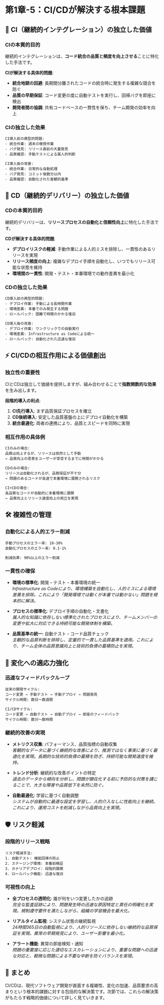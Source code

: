 # 第1章-5：CI/CDが解決する根本課題

## 🔄 CI（継続的インテグレーション）の独立した価値

### CIの本質的目的
継続的インテグレーションは、**コード統合の品質と頻度を向上させる**ことに特化した手法です。

**CIが解決する具体的問題**:
- **統合地獄の回避**: 長期間分離されたコードの統合時に発生する複雑な競合を防ぐ
- **品質の早期保証**: コード変更の度に自動テストを実行し、回帰バグを即座に検出
- **開発者間の協調**: 共有コードベースの一貫性を保ち、チーム開発の効率を向上

### CIの独立した効果
```
CI導入前の典型的問題:
- 統合作業: 週末の徹夜作業
- バグ発見: リリース直前の大量発見
- 品質確認: 手動テストによる属人的判断

CI導入後の改善:
- 統合作業: 日常的な自動処理
- バグ発見: コミット後数分以内
- 品質確認: 自動化された客観的基準
```

## 🚀 CD（継続的デリバリー）の独立した価値

### CDの本質的目的
継続的デリバリーは、**リリースプロセスの自動化と信頼性向上**に特化した手法です。

**CDが解決する具体的問題**:
- **デプロイリスクの軽減**: 手動作業による人的ミスを排除し、一貫性のあるリリースを実現
- **リリース頻度の向上**: 複雑なデプロイ手順を自動化し、いつでもリリース可能な状態を維持
- **環境間の一貫性**: 開発・テスト・本番環境での動作差異を最小化

### CDの独立した効果
```
CD導入前の典型的問題:
- デプロイ作業: 手動による長時間作業
- 環境差異: 本番でのみ発生する問題
- ロールバック: 困難で時間のかかる復旧

CD導入後の改善:
- デプロイ作業: ワンクリックでの自動実行
- 環境差異: Infrastructure as Codeによる統一
- ロールバック: 自動化された迅速な復旧
```

## ⚡ CI/CDの相互作用による価値創出

### 独立性の重要性
CIとCDは独立して価値を提供しますが、組み合わせることで**指数関数的な効果**を生み出します。

**段階的導入の利点**:
1. **CI先行導入**: まず品質保証プロセスを確立
2. **CD後続導入**: 安定した品質基盤の上にデプロイ自動化を構築
3. **統合最適化**: 両者の連携により、品質とスピードを同時に実現

### 相互作用の具体例
```
CIのみの場合:
品質は向上するが、リリースは依然として手動
→ 品質向上の恩恵をユーザーが享受するまでに時間がかかる

CDのみの場合:
リリースは自動化されるが、品質保証が不十分
→ 問題のあるコードが高速で本番環境に展開されるリスク

CI+CDの場合:
高品質なコードが自動的に本番環境に展開
→ 品質向上とリリース速度向上の両立を実現
```

## 🛠️ 複雑性の管理

### 自動化による人的エラー削減
```
手動プロセスのエラー率: 10-30%
自動化プロセスのエラー率: 0.1-1%

削減効果: 90%以上のエラー削減
```

### 一貫性の確保
- **環境の標準化**: 開発・テスト・本番環境の統一  
  *Infrastructure as Codeにより、環境構築を自動化し、人的ミスによる環境差異を排除。これにより「開発環境では動くが本番では動かない」問題を根本的に解決。*

- **プロセスの標準化**: デプロイ手順の自動化・文書化  
  *属人的な知識に依存しない標準化されたプロセスにより、チームメンバーの変更や拡大に対応できる持続可能な開発体制を構築。*

- **品質基準の統一**: 自動テスト・コード品質チェック  
  *主観的な品質判断を排除し、定量的で一貫した品質基準を適用。これにより、チーム全体の品質意識向上と技術的負債の蓄積防止を実現。*

## 🔄 変化への適応力強化

### 迅速なフィードバックループ
```
従来の開発サイクル:
コード変更 → 手動テスト → 手動デプロイ → 問題発見
サイクル時間: 数日〜数週間

CI/CDサイクル:
コード変更 → 自動テスト → 自動デプロイ → 即座のフィードバック
サイクル時間: 数分〜数時間
```

### 継続的改善の実現
- **メトリクス収集**: パフォーマンス、品質指標の自動収集  
  *客観的なデータに基づく継続的な改善により、推測ではなく事実に基づく最適化を実現。長期的な技術的負債の蓄積を防ぎ、持続可能な開発速度を維持。*

- **トレンド分析**: 継続的な改善ポイントの特定  
  *過去のデータから傾向を分析し、問題が顕在化する前に予防的な対策を講じることで、大きな障害や品質低下を未然に防ぐ。*

- **自動最適化**: 学習に基づく自動調整  
  *システムが自動的に最適な設定を学習し、人的介入なしに性能向上を継続。これにより、運用コストを削減しながら品質向上を実現。*

## 🛡️ リスク軽減

### 段階的リリース戦略
```
リスク軽減手法:
1. 自動テスト: 機能回帰の防止
2. ステージング環境: 本番前検証
3. カナリアデプロイ: 段階的展開
4. ロールバック機能: 迅速な復旧
```

### 可視性の向上
- **全プロセスの透明化**: 誰が何をいつ変更したかの追跡  
  *完全な監査証跡により、問題発生時の迅速な原因特定と責任の明確化を実現。規制遵守要件を満たしながら、組織の学習機会を最大化。*

- **リアルタイム監視**: システム状態の継続監視  
  *24時間365日の自動監視により、人的リソースに依存しない継続的な品質保証を実現。異常の早期発見により、ユーザー影響を最小化。*

- **アラート機能**: 異常の即座検知・通知  
  *問題の重要度に応じた適切なエスカレーションにより、重要な問題への迅速な対応と、軽微な問題による不要な中断を防ぐバランスを実現。*

## 📝 まとめ

CI/CDは、現代ソフトウェア開発が直面する複雑性、変化の加速、品質要求の高まりという根本的課題に対する包括的な解決策です。次節では、これらの解決策がもたらす戦略的価値について詳しく見ていきます。 